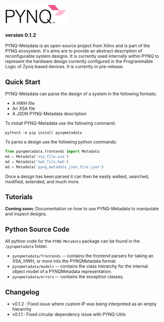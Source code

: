 ![pynq_logo](https://github.com/Xilinx/PYNQ/raw/master/logo.png)
### version 0.1.2

PYNQ-Metadata is an open-source project from Xilinx and is part of the PYNQ ecosystem. It's aims are to provide an abstract description of reconfigurable system designs. It is currently used internally within PYNQ to represent the hardware design currently configured in the Programmable Logic of Zynq-based devices. It is currently in pre-release.  

## Quick Start
PYNQ-Metadata can parse the design of a system in the following formats:
* A HWH file
* An XSA file
* A JSON PYNQ-Metadata description 

To install PYNQ-Metadata use the following command:
```
python3 -m pip install pynqmetadata
```

To parse a design use the following python commands:
```python
from pynqmetadata.frontends import Metadata
md = Metadata('xsa_file.xsa')
md = Metadata('hwh_file.hwh')
md = Metadata('pynq_metadata_json_file.json')
```

Once a design has been parsed it can then be easily walked, searched, modified, extended, and much more. 

## Tutorials
__Coming soon:__ Documentation on how to use PYNQ-Metadata to manipulate and inspect designs.

## Python Source Code

All python code for the ``PYNQ-Metadata`` package can be found in the `/pynqmetadata` folder.

* `pynqmetadata/frontends` -- contains the frontend parsers for taking an XSA, HWH, or more into the PYNQMetadata format. 
* `pynqmetadata/models` -- contains the class hierarchy for the internal object model of a PYNQMetadata representation.
* `pynqmetadata/errors` -- contains the exception classes.


## Changelog
* v0.1.2 : Fixed issue where custom IP was being interpreted as an empty hierarchy
* v0.1.1 : Fixed circular dependency issue with PYNQ-Utils
